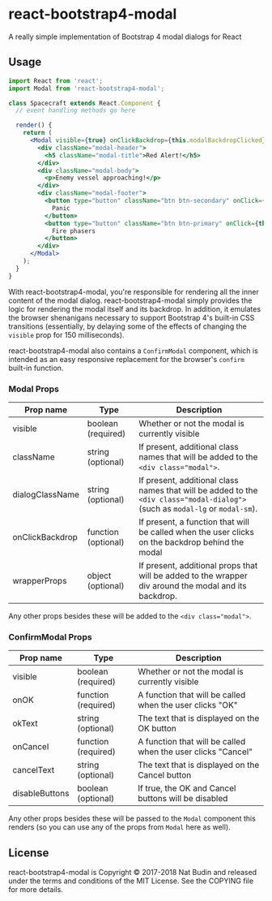 # react-bootstrap4-modal

A really simple implementation of Bootstrap 4 modal dialogs for React

## Usage

```jsx
import React from 'react';
import Modal from 'react-bootstrap4-modal';

class Spacecraft extends React.Component {
  // event handling methods go here

  render() {
    return (
      <Modal visible={true} onClickBackdrop={this.modalBackdropClicked}>
        <div className="modal-header">
          <h5 className="modal-title">Red Alert!</h5>
        </div>
        <div className="modal-body">
          <p>Enemy vessel approaching!</p>
        </div>
        <div className="modal-footer">
          <button type="button" className="btn btn-secondary" onClick={this.onPanic}>
            Panic
          </button>
          <button type="button" className="btn btn-primary" onClick={this.onFirePhasers}>
            Fire phasers
          </button>
        </div>
      </Modal>
    );
  }
}
```

With react-bootstrap4-modal, you're responsible for rendering all the inner content of the modal dialog.  react-bootstrap4-modal simply provides the logic for rendering the modal itself and its backdrop.  In addition, it emulates the browser shenanigans necessary to support Bootstrap 4's built-in CSS transitions (essentially, by delaying some of the effects of changing the `visible` prop for 150 milliseconds).

react-bootstrap4-modal also contains a `ConfirmModal` component, which is intended as an easy responsive replacement for the browser's `confirm` built-in function.

### Modal Props

Prop name       | Type                | Description
----------------|---------------------|-------------
visible         | boolean (required)  | Whether or not the modal is currently visible
className       | string (optional)   | If present, additional class names that will be added to the `<div class="modal">`.
dialogClassName | string (optional)   | If present, additional class names that will be added to the `<div class="modal-dialog">` (such as `modal-lg` or `modal-sm`).
onClickBackdrop | function (optional) | If present, a function that will be called when the user clicks on the backdrop behind the modal
wrapperProps    | object (optional)   | If present, additional props that will be added to the wrapper div around the modal and its backdrop.

Any other props besides these will be added to the `<div class="modal">`.

### ConfirmModal Props

Prop name       | Type                | Description
----------------|---------------------|-------------
visible         | boolean (required)  | Whether or not the modal is currently visible
onOK            | function (required) | A function that will be called when the user clicks "OK"
okText          | string (optional)   | The text that is displayed on the OK button
onCancel        | function (required) | A function that will be called when the user clicks "Cancel"
cancelText      | string (optional)   | The text that is displayed on the Cancel button
disableButtons  | boolean (optional)  | If true, the OK and Cancel buttons will be disabled

Any other props besides these will be passed to the `Modal` component this renders (so you can use any of the props from `Modal` here as well).

## License

react-bootstrap4-modal is Copyright &copy; 2017-2018 Nat Budin and released under the terms and conditions of the MIT License.  See the COPYING file for more details.
